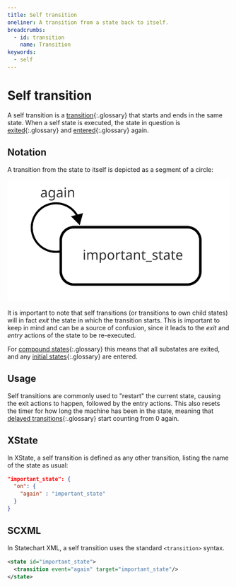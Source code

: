 ```yaml
---
title: Self transition
oneliner: A transition from a state back to itself.
breadcrumbs:
  - id: transition
    name: Transition
keywords:
  - self
---
```


# Self transition

A self transition is a [transition](transition.html){:.glossary} that starts and ends in the same state.  When a self state is executed, the state in question is [exited](exit.html){:.glossary} and [entered](enter.html){:.glossary} again.

## Notation

A transition from the state to itself is depicted as a segment of a circle:

![A transition from a state to itself](transition-self.svg)

It is important to note that self transitions (or transitions to own child states) will in fact _exit_ the state in which the transition starts.  This is important to keep in mind and can be a source of confusion, since it leads to the _exit_ and _entry_ actions of the state to be re-executed.

For [compound states](compound-state.html){:.glossary} this means that all substates are exited, and any [initial states](initial-state.html){:.glossary} are entered. 

## Usage

Self transitions are commonly used to "restart" the current state, causing the exit actions to happen, followed by the entry actions.  This also resets the timer for how long the machine has been in the state, meaning that [delayed transitions](delayed-transition.html){:.glossary} start counting from 0 again.

## XState

In XState, a self transition is defined as any other transition, listing the name of the state as usual:

```json
"important_state": {
  "on": {
    "again" : "important_state"
  }
}
```

## SCXML

In Statechart XML, a self transition uses the standard `<transition>` syntax.

```xml
<state id="important_state">
  <transition event="again" target="important_state"/>
</state>
```

